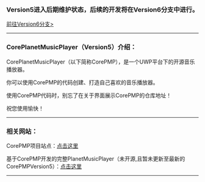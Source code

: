<h3>Version5进入后期维护状态，后续的开发将在Version6分支中进行。</h3>
<a href="https://github.com/Pigeon-Ming/CorePlanetMusicPlayer/tree/Version6">前往Version6分支></a>
<hr>
<h3>CorePlanetMusicPlayer（Version5）介绍：</h3>
<p>CorePlanetMusicPlayer（以下简称CorePMP），是一个UWP平台下的开源音乐播放器。</p>
<p>你可以使用CorePMP的代码创建、打造自己喜欢的音乐播放器。</p>
<p>使用CorePMP代码时，别忘了在关于界面展示CorePMP的仓库地址！</p>
<p>祝您使用愉快！</p>
<hr>
<h3>相关网站：</h3>
<p>CorePMP项目站点：<a href="http://pigeonming.top/index.php/coreplanetmusicplayer">点击这里</a>
<p>
<p>基于CorePMP开发的完整PlanetMusicPlayer（未开源,且暂未更新至最新的CorePMPVersion5）：<a
                href="http://pigeonming.top/index.php/planetmusicplayer">点击这里</a></p>
<hr>
